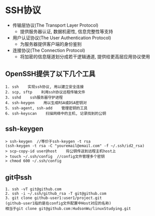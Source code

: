 # SSH协议

+ 传输层协议(The Transport Layer Protocol)
    + 提供服务器认证, 数据机密性, 信息完整性等支持
+ 用户认证协议(The User Authentication Protocol)
    + 为服务器提供客户端的身份鉴别
+ 连接协议(The Connection Protocol)
    + 将加密的信息隧道划分成若干逻辑通道, 提供给更高层应用协议使用

## OpenSSH提供了以下几个工具
```
1. ssh    实现ssh协议, 用以建立安全连接
2. scp, sftp    利用ssh协议远程传输文件
3. sshd    ssh服务器守护进程
4. ssh-keygen    用以生成RSA或DSA密钥对
5. ssh-agent, ssh-add    管理密钥的工具
6. ssh-keyscan    扫描网络中的主机, 记录找到的公钥
```

## ssh-keygen
```
> ssh-keygen  //等价于ssh-keygen -t rsa
(ssh-keygen -t rsa -C "youremail@email.com" -f ~/.ssh/id2_rsa)
> scp-copy-id user@host    将公钥传送到远程主机host上
> touch ~/.ssh/config  //config文件管理多个密钥
> chmod 600 ~/.ssh/config
```

## git中ssh
```
1. ssh -vT git@github.com
2. ssh -i ~/.ssh/github_rsa -T git@github.com
3. git clone github-user1:user1/project.git 
(github-user1指的是在config文件配置中Host对应的名称)
相当于git clone git@github.com:HudsonWu/linuxStudying.git
```

